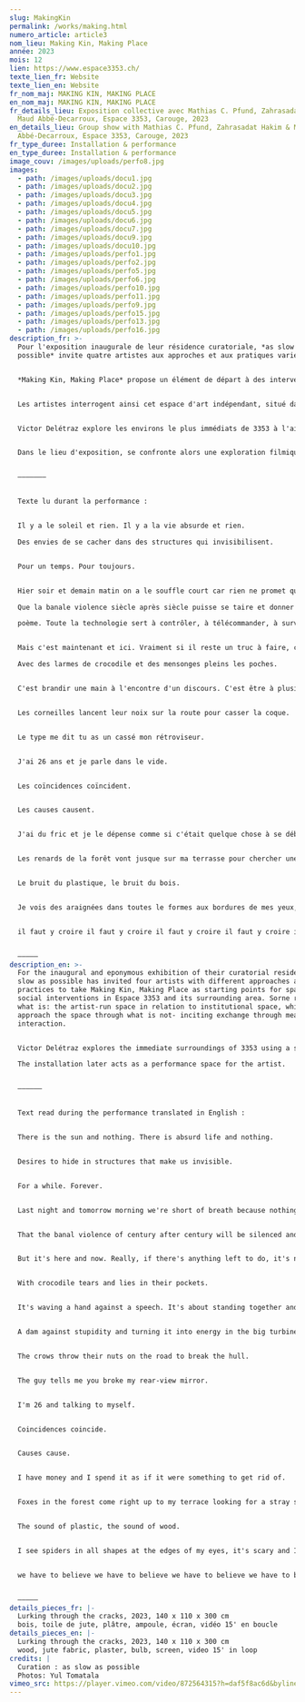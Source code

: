 ```yaml
---
slug: MakingKin
permalink: /works/making.html
numero_article: article3
nom_lieu: Making Kin, Making Place
année: 2023
mois: 12
lien: https://www.espace3353.ch/
texte_lien_fr: Website
texte_lien_en: Website
fr_nom_maj: MAKING KIN, MAKING PLACE
en_nom_maj: MAKING KIN, MAKING PLACE
fr_details_lieu: Exposition collective avec Mathias C. Pfund, Zahrasadat Hakim &
  Maud Abbé-Decarroux, Espace 3353, Carouge, 2023
en_details_lieu: Group show with Mathias C. Pfund, Zahrasadat Hakim & Maud
  Abbé-Decarroux, Espace 3353, Carouge, 2023
fr_type_duree: Installation & performance
en_type_duree: Installation & performance
image_couv: /images/uploads/perfo8.jpg
images:
  - path: /images/uploads/docu1.jpg
  - path: /images/uploads/docu2.jpg
  - path: /images/uploads/docu3.jpg
  - path: /images/uploads/docu4.jpg
  - path: /images/uploads/docu5.jpg
  - path: /images/uploads/docu6.jpg
  - path: /images/uploads/docu7.jpg
  - path: /images/uploads/docu9.jpg
  - path: /images/uploads/docu10.jpg
  - path: /images/uploads/perfo1.jpg
  - path: /images/uploads/perfo2.jpg
  - path: /images/uploads/perfo5.jpg
  - path: /images/uploads/perfo6.jpg
  - path: /images/uploads/perfo10.jpg
  - path: /images/uploads/perfo11.jpg
  - path: /images/uploads/perfo9.jpg
  - path: /images/uploads/perfo15.jpg
  - path: /images/uploads/perfo13.jpg
  - path: /images/uploads/perfo16.jpg
description_fr: >-
  Pour l'exposition inaugurale de leur résidence curatoriale, *as slow as
  possible* invite quatre artistes aux approches et aux pratiques variées. 


  *Making Kin, Making Place* propose un élément de départ à des interventions spatiales et sociales dans l'Espace 3353 et ses environs. 


  Les artistes interrogent ainsi cet espace d'art indépendant, situé dans un quartier en mutation.


  Victor Delétraz explore les environs le plus immédiats de 3353 à l'aide d'un appendice motorisé de petite taille.


  Dans le lieu d'exposition, se confronte alors une exploration filmique, à une architecture chancelante. Dans un deuxième temps, cette installation se transforme en terrain performatif pour l'artiste. 


  –––––––


  Texte lu durant la performance :


  Il y a le soleil et rien. Il y a la vie absurde et rien.

  Des envies de se cacher dans des structures qui invisibilisent. 


  Pour un temps. Pour toujours.


  Hier soir et demain matin on a le souffle court car rien ne promet que les feuilles pousseront.

  Que la banale violence siècle après siècle puisse se taire et donner un truc qu'on appellerait

  poème. Toute la technologie sert à contrôler, à télécommander, à surveiller et à anéantir comme dans un mauvais film de SF. 


  Mais c'est maintenant et ici. Vraiment si il reste un truc à faire, c'est jamais oublier que le fascisme fait toc toc à toutes les portes.

  Avec des larmes de crocodile et des mensonges pleins les poches.


  C'est brandir une main à l'encontre d'un discours. C'est être à plusieurs et faire barrage. Un barrage contre la bêtise et en faire de l'énergie avec, dans les grosses turbines. De l'électricité avec la bêtise pour en faire un courant de la rage. 


  Les corneilles lancent leur noix sur la route pour casser la coque.


  Le type me dit tu as un cassé mon rétroviseur. 


  J'ai 26 ans et je parle dans le vide. 


  Les coïncidences coïncident. 


  Les causes causent. 


  J'ai du fric et je le dépense comme si c'était quelque chose à se débarrasser. 


  Les renards de la forêt vont jusque sur ma terrasse pour chercher une saucisse égarée. 


  Le bruit du plastique, le bruit du bois.


  Je vois des araignées dans toutes le formes aux bordures de mes yeux, Ça fait peur et je sursaute à chaque fois. L'heure est à laisser, les minutes à prendre, les secondes à avaler.


  il faut y croire il faut y croire il faut y croire il faut y croire il faut y croire il faut y croire il faut


  –––––
description_en: >-
  For the inaugural and eponymous exhibition of their curatorial residency, as
  slow as possible has invited four artists with different approaches and
  practices to take Making Kin, Making Place as starting points for spatial and
  social interventions in Espace 3353 and its surrounding area. Sorne reflect on
  what is: the artist-run space in relation to institutional space, while others
  approach the space through what is not- inciting exchange through meals and
  interaction. 


  Victor Delétraz explores the immediate surroundings of 3353 using a small motorised appendage. ln the exhibition space, filmic exploration is confronted with a shaky architecture.

  The installation later acts as a performance space for the artist.


  ––––––


  Text read during the performance translated in English :


  There is the sun and nothing. There is absurd life and nothing.


  Desires to hide in structures that make us invisible. 


  For a while. Forever.


  Last night and tomorrow morning we're short of breath because nothing promises that the leaves will grow.


  That the banal violence of century after century will be silenced and produce something we would call a poem. All technology is used to control, remote-control, monitor and annihilate, like in a bad sci-fi movie. 


  But it's here and now. Really, if there's anything left to do, it's never forget that fascism is knocking on every door.


  With crocodile tears and lies in their pockets.


  It's waving a hand against a speech. It's about standing together and blocking the way. 


  A dam against stupidity and turning it into energy in the big turbines. To create electricity with stupidity and turn it into a current of rage.


  The crows throw their nuts on the road to break the hull.


  The guy tells me you broke my rear-view mirror. 


  I'm 26 and talking to myself. 


  Coincidences coincide. 


  Causes cause. 


  I have money and I spend it as if it were something to get rid of. 


  Foxes in the forest come right up to my terrace looking for a stray sausage. 


  The sound of plastic, the sound of wood.


  I see spiders in all shapes at the edges of my eyes, it's scary and I jump every time. The hour is up, the minutes are up.


  we have to believe we have to believe we have to believe we have to believe we have to believe we have to believe  we have to


  –––––
details_pieces_fr: |-
  Lurking through the cracks, 2023, 140 x 110 x 300 cm
  bois, toile de jute, plâtre, ampoule, écran, vidéo 15' en boucle
details_pieces_en: |-
  Lurking through the cracks, 2023, 140 x 110 x 300 cm
  wood, jute fabric, plaster, bulb, screen, video 15' in loop
credits: |
  Curation : as slow as possible
  Photos: Yul Tomatala
vimeo_src: https://player.vimeo.com/video/872564315?h=daf5f8ac6d&byline=0&portrait=0
---
```


